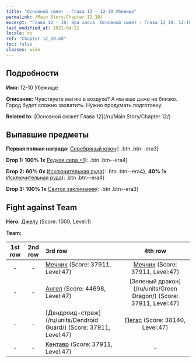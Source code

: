 ```yaml
---
title: "Основной сюжет - Глава 12 - 12-10 Убежище"
permalink: /Main Story/Chapter 12_10/
excerpt: "Глава 12 - 10. Эра хаоса  Основной сюжет - Глава 12_10. 12-10 Убежище"
last_modified_at: 2021-04-21
locale: ru
ref: "Chapter 12_10.md"
toc: false
classes: wide
---
```


## Подробности

 **Имя:** 12-10 Убежище

 **Описание:** Чувствуете магию в воздухе? А мы еще даже не близко. Город будет сложно захватить. Нужно продумать подготовку.

 **Related to:** [Основной сюжет Глава 12](/ru/Main Story/Chapter 12/)

## Выпавшие предметы

 **Первая полная награда:** [Серебряный ключ](/ru/Items/con_693/){: .btn .btn--era3}

 **Drop 1:** **100% 1x** [Редкая сера +1](/ru/Items/mat_43/){: .btn .btn--era4}

 **Drop 2:** **60% 0x** [Исключительная руда](/ru/Items/mat_33/){: .btn .btn--era4}, **40% 1x** [Исключительная руда](/ru/Items/mat_33/){: .btn .btn--era4}

 **Drop 3:** **100% 1x** [Свиток заклинания](/ru/Items/con_694/){: .btn .btn--era3}


## Fight against Team
 **Hero:** [Джелу](/ru/heroes/Gelu/) (Score: 1000, Level:1)

 **Team:**


  | 1st row | 2nd row | 3rd row | 4th row |
  |:----:|:----:|:----|:----:|
  | - | - | [Мечник](/ru/units/Swordsman/) (Score: 37911, Level:47)  | [Мечник](/ru/units/Swordsman/) (Score: 37911, Level:47)  |
  | - | - | [Ангел](/ru/units/Angel/) (Score: 44698, Level:47)  | [Зеленый дракон](/ru/units/Green Dragon/) (Score: 37911, Level:47)  |
  | - | - | [Дендроид-страж](/ru/units/Dendroid Guard/) (Score: 37911, Level:47)  | [Пегас](/ru/units/Pegasus/) (Score: 38140, Level:47)  |
  | - | - | [Кентавр](/ru/units/Centaur/) (Score: 37911, Level:47)  | - |


